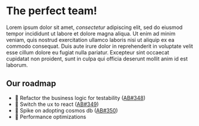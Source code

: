 # The perfect team!

Lorem ipsum dolor sit amet, *consectetur* adipiscing elit, sed do eiusmod tempor incididunt ut labore et dolore magna aliqua. Ut enim ad minim veniam, quis nostrud exercitation ullamco laboris nisi ut aliquip ex ea commodo consequat. Duis aute irure dolor in reprehenderit in voluptate velit esse cillum dolore eu fugiat nulla pariatur. Excepteur sint occaecat cupidatat non proident, sunt in culpa qui officia deserunt mollit anim id est laborum.


## Our roadmap
* 📝 Refactor the business logic for testability  ([AB#348](https://dev.azure.com/team/))
* 📝 Switch the ux to react ([AB#349](https://dev.azure.com/team/))
* 📝 Spike on adopting cosmos db  ([AB#350](https://dev.azure.com/team/))
* 📝 Performance optimizations
